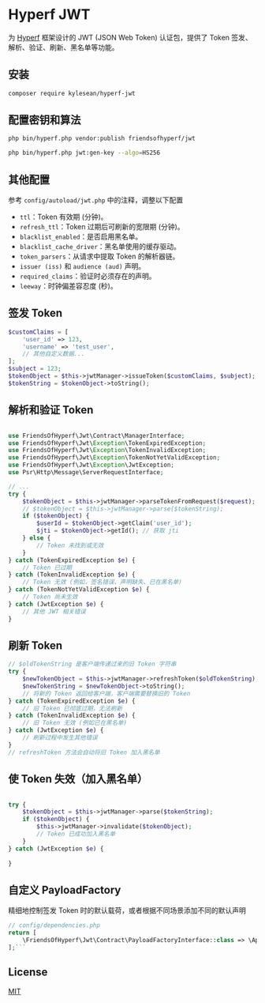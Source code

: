 # Hyperf JWT


为 [Hyperf](https://hyperf.io/) 框架设计的 JWT (JSON Web Token) 认证包，提供了 Token 签发、解析、验证、刷新、黑名单等功能。

## 安装

```bash
composer require kylesean/hyperf-jwt
```

## 配置密钥和算法
```bash
php bin/hyperf.php vendor:publish friendsofhyperf/jwt

php bin/hyperf.php jwt:gen-key --algo=HS256

```
## 其他配置

参考 `config/autoload/jwt.php` 中的注释，调整以下配置

- `ttl`：Token 有效期 (分钟)。
- `refresh_ttl`：Token 过期后可刷新的宽限期 (分钟)。
- `blacklist_enabled`：是否启用黑名单。
- `blacklist_cache_driver`：黑名单使用的缓存驱动。
- `token_parsers`：从请求中提取 Token 的解析器链。
- `issuer (iss)` 和 `audience (aud)` 声明。
- `required_claims`：验证时必须存在的声明。
- `leeway`：时钟偏差容忍度 (秒)。

## 签发 Token

```php
$customClaims = [
    'user_id' => 123,
    'username' => 'test_user',
    // 其他自定义数据...
];
$subject = 123; 
$tokenObject = $this->jwtManager->issueToken($customClaims, $subject);
$tokenString = $tokenObject->toString(); 

```
## 解析和验证 Token

```php

use FriendsOfHyperf\Jwt\Contract\ManagerInterface;
use FriendsOfHyperf\Jwt\Exception\TokenExpiredException;
use FriendsOfHyperf\Jwt\Exception\TokenInvalidException;
use FriendsOfHyperf\Jwt\Exception\TokenNotYetValidException;
use FriendsOfHyperf\Jwt\Exception\JwtException;
use Psr\Http\Message\ServerRequestInterface;

// ...
try {
    $tokenObject = $this->jwtManager->parseTokenFromRequest($request); 
    // $tokenObject = $this->jwtManager->parse($tokenString);
    if ($tokenObject) {
        $userId = $tokenObject->getClaim('user_id');
        $jti = $tokenObject->getId(); // 获取 jti
    } else {
        // Token 未找到或无效
    }
} catch (TokenExpiredException $e) {
    // Token 已过期
} catch (TokenInvalidException $e) {
    // Token 无效 (例如，签名错误、声明缺失、已在黑名单)
} catch (TokenNotYetValidException $e) {
    // Token 尚未生效
} catch (JwtException $e) {
    // 其他 JWT 相关错误
}
```

## 刷新 Token
```php
// $oldTokenString 是客户端传递过来的旧 Token 字符串
try {
    $newTokenObject = $this->jwtManager->refreshToken($oldTokenString);
    $newTokenString = $newTokenObject->toString();
    // 将新的 Token 返回给客户端，客户端需要替换旧的 Token
} catch (TokenExpiredException $e) {
    // 旧 Token 已彻底过期，无法刷新
} catch (TokenInvalidException $e) {
    // 旧 Token 无效 (例如已在黑名单)
} catch (JwtException $e) {
    // 刷新过程中发生其他错误
}
// refreshToken 方法会自动将旧 Token 加入黑名单
```
## 使 Token 失效（加入黑名单）
```php

try {
    $tokenObject = $this->jwtManager->parse($tokenString); 
    if ($tokenObject) {
        $this->jwtManager->invalidate($tokenObject);
        // Token 已成功加入黑名单
    }
} catch (JwtException $e) {
  
}
```
## 自定义 PayloadFactory
精细地控制签发 Token 时的默认载荷，或者根据不同场景添加不同的默认声明
```php
// config/dependencies.php
return [
    \FriendsOfHyperf\Jwt\Contract\PayloadFactoryInterface::class => \App\Service\MyCustomPayloadFactory::class,
];```
```
## License
[MIT](LICENSE)